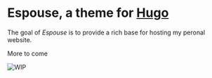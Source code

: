 # Espouse, a theme for [Hugo](https://gohugo.io/)

The goal of *Espouse* is to provide a rich base for hosting my peronal website.

More to come

![WIP](https://78.media.tumblr.com/54935756324d11ffe663133fce769654/tumblr_mhcoodLwjY1rlw32xo1_500.gif)

